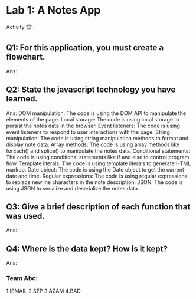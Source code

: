 # Lab 1: A Notes App

Activity 🏆 :

## Q1: For this application, you must create a flowchart.

Ans:

## Q2: State the javascript technology you have learned.

Ans:    DOM manipulation: The code is using the DOM API to manipulate the elements of the page.
        Local storage: The code is using local storage to persist the notes data in the browser.
        Event listeners: The code is using event listeners to respond to user interactions with the page.
        String manipulation: The code is using string manipulation methods to format and display note data.
        Array methods: The code is using array methods like forEach() and splice() to manipulate the notes data.
        Conditional statements: The code is using conditional statements like if and else to control program flow.
        Template literals: The code is using template literals to generate HTML markup.
        Date object: The code is using the Date object to get the current date and time.
        Regular expressions: The code is using regular expressions to replace newline characters in the note description.
        JSON: The code is using JSON to serialize and deserialize the notes data.

## Q3: Give a brief description of each function that was used.

Ans:

## Q4: Where is the data kept? How is it kept?

Ans:

### Team Abc:

1.ISMAIL
2.SEP
3.AZAM
4.BAD

